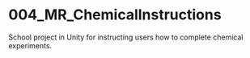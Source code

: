 # 004_MR_ChemicalInstructions
School project in Unity for instructing users how to complete chemical experiments.
